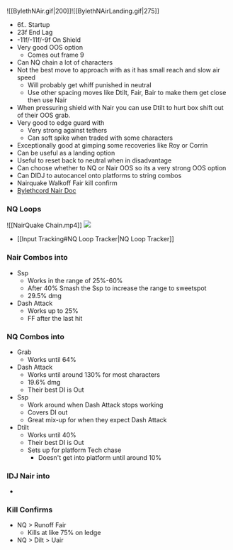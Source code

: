 
![[BylethNAir.gif|200]]![[BylethNAirLanding.gif|275]]
- 6f.. Startup
- 23f End Lag
- -11f/-11f/-9f On Shield
- Very good OOS option
	- Comes out frame 9
- Can NQ chain a lot of characters
- Not the best move to approach with as it has small reach and slow air speed
	- Will probably get whiff punished in neutral
	- Use other spacing moves like Dtilt, Fair, Bair to make them get close then use Nair
- When pressuring shield with Nair you can use Dtilt to hurt box shift out of their OOS grab.
- Very good to edge guard with
	- Very strong against tethers
	- Can soft spike when traded with some characters
- Exceptionally good at gimping some recoveries like Roy or Corrin
- Can be useful as a landing option
- Useful to reset back to neutral when in disadvantage
- Can choose whether to NQ or Nair OOS so its a very strong OOS option
- Can DIDJ to autocancel onto platforms to string combos
- Nairquake Walkoff Fair kill confirm
- [Bylethcord Nair Doc](https://docs.google.com/document/d/15wHHq8YjPpsfV76jMUUDl-hhoo3zSH0hgEtOP3qFVUA/edit)
### NQ Loops
![[NairQuake Chain.mp4]]
![](https://lh7-us.googleusercontent.com/Q0rKRWx-H3l_vui_QQS1rqTYePEYxWEkk0X06XJyzGLqQEkgjDbhow1XEXpyMvWDUZ-PXMOBotLQYnUKk8cWth1ntZDZLtJUiJ_tKqtKV2JCKa35WeKQ3hUaMOGI1e1cTsTW_wO9ZP-Q9ICzlbvhU1s)
- [[Input Tracking#NQ Loop Tracker|NQ Loop Tracker]]
### Nair Combos into
- Ssp
	- Works in the range of 25%-60%
	- After 40% Smash the Ssp to increase the range to sweetspot
	- 29.5% dmg
- Dash Attack
	- Works up to 25%
	- FF after the last hit
### NQ Combos into
- Grab
	- Works until 64%
- Dash Attack
	- Works until around 130% for most characters
	- 19.6% dmg
	- Their best DI is Out
- Ssp
	- Work around when Dash Attack stops working
	- Covers DI out
	- Great mix-up for when they expect Dash Attack
- Dtilt
	- Works until 40%
	- Their best DI is Out
	- Sets up for platform Tech chase
		- Doesn't get into platform until around 10%
### IDJ Nair into
- 
### Kill Confirms
- NQ > Runoff Fair
	- Kills at like 75% on ledge
- NQ > Dilt > Uair